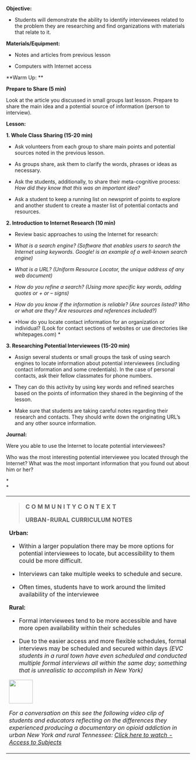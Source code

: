 **Objective:**

-   Students will demonstrate the ability to identify interviewees related to the problem they are researching and find organizations with materials that relate to it.

**Materials/Equipment:**

-   Notes and articles from previous lesson

-   Computers with Internet access

**Warm Up: **

**Prepare to Share (5 min)**

Look at the article you discussed in small groups last lesson. Prepare to share the main idea and a potential source of information (person to interview).

**Lesson:**

**1. Whole Class Sharing (15-20 min)**

-   Ask volunteers from each group to share main points and potential sources noted in the previous lesson.

<!-- -->

-   As groups share, ask them to clarify the words, phrases or ideas as necessary.

-   Ask the students, additionally, to share their meta-cognitive process: *How did they know that this was an important idea?*

-   Ask a student to keep a running list on newsprint of points to explore and another student to create a master list of potential contacts and resources.

**2. Introduction to Internet Research (10 min)**

-   Review basic approaches to using the Internet for research:

<!-- -->

-   *What is a search engine? (Software that enables users to search the Internet using keywords. Google! is an example of a well-known search engine)*

-   *What is a URL? (Uniform Resource Locator, the unique address of any web document)*

-   *How do you refine a search? (Using more specific key words, adding quotes or + or – signs)*

-   *How do you know if the information is reliable? (Are sources listed? Who or what are they? Are resources and references included?)*

-   *How do you locate contact information for an organization or individual? (Look for contact sections of websites or use directories like whitepages.com) *

**3. Researching Potential Interviewees (15-20 min)**

-   Assign several students or small groups the task of using search engines to locate information about potential interviewees (including contact information and some credentials). In the case of personal contacts, ask their fellow classmates for phone numbers.

-   They can do this activity by using key words and refined searches based on the points of information they shared in the beginning of the lesson.

-   Make sure that students are taking careful notes regarding their research and contacts. They should write down the originating URL’s and any other source information.

**Journal:**

Were you able to use the Internet to locate potential interviewees?

Who was the most interesting potential interviewee you located through the Internet? What was the most important information that you found out about him or her?

\*  
*

<table>
<tbody>
<tr class="odd">
<td><p><span class="underline"> </span></p>
<blockquote>
<p><strong><span class="underline">C O M M U N I T Y C O N T E X T </span></strong></p>
<p><strong>URBAN-RURAL CURRICULUM NOTES</strong></p>
</blockquote>
<p><strong>Urban:</strong></p>
<ul>
<li><p>Within a larger population there may be more options for potential interviewees to locate, but accessibility to them could be more difficult.</p></li>
<li><p>Interviews can take multiple weeks to schedule and secure.</p></li>
<li><p>Often times, students have to work around the limited availability of the interviewee</p></li>
</ul>
<p><strong>Rural:</strong></p>
<ul>
<li><p>Formal interviewees tend to be more accessible and have more open availability within their schedules</p></li>
<li><p>Due to the easier access and more flexible schedules, formal interviews may be scheduled and secured within days <em>(EVC students in a rural town have even scheduled and conducted multiple formal interviews all within the same day; something that is unrealistic to accomplish in New York)</em></p></li>
</ul>
<p><img src="media/image1.png" style="width:0.67188in;height:0.67188in" /></p>
<p><em>For a conversation on this see the following video clip of students and educators reflecting on the differences they experienced producing a documentary on opioid addiction in urban New York and rural Tennessee: <span class="underline"><a href="https://drive.google.com/file/d/1dTE_C9xAyj2N8iGgSZT1XiWixAROUw2c/view?usp=sharing">Click here to watch - Access to Subjects</a> </span></em></p></td>
</tr>
</tbody>
</table>

